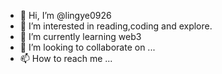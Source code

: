 - 👋 Hi, I’m @lingye0926
- 👀 I’m interested in reading,coding and explore.
- 🌱 I’m currently learning web3
- 💞️ I’m looking to collaborate on ...
- 📫 How to reach me ...

<!---
lingye0926/lingye0926 is a ✨ special ✨ repository because its `README.md` (this file) appears on your GitHub profile.
You can click the Preview link to take a look at your changes.
--->
